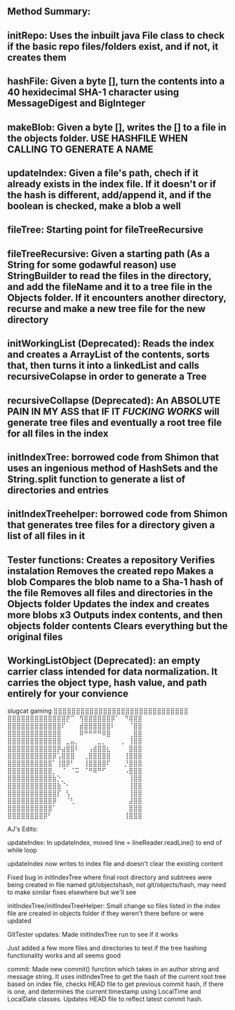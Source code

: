 Method Summary:
---------------------------------------------------------------------------------------------------------------------
initRepo: Uses the inbuilt java File class to check if the basic repo files/folders exist, and if not, it creates them
---------------------------------------------------------------------------------------------------------------------
hashFile: Given a byte [], turn the contents into a 40 hexidecimal SHA-1 character using MessageDigest and BigInteger
---------------------------------------------------------------------------------------------------------------------
makeBlob: Given a byte [], writes the [] to a file in the objects folder. USE HASHFILE WHEN CALLING TO GENERATE A NAME
---------------------------------------------------------------------------------------------------------------------
updateIndex: Given a file's path, chech if it already exists in the index file. If it doesn't or if the hash is different, add/append it, and if the boolean is checked, make a blob a well
---------------------------------------------------------------------------------------------------------------------
fileTree: Starting point for fileTreeRecursive
---------------------------------------------------------------------------------------------------------------------
fileTreeRecursive: Given a starting path (As a String for some godawful reason) use StringBuilder to read the files in the directory, and add the fileName and it to a tree file in the Objects folder. If it encounters another directory, recurse and make a new tree file for the new directory
---------------------------------------------------------------------------------------------------------------------
initWorkingList (Deprecated): Reads the index and creates a ArrayList of the contents, sorts that, then turns it into a linkedList and calls recursiveColapse in order to generate a Tree
---------------------------------------------------------------------------------------------------------------------
recursiveCollapse (Deprecated): An ABSOLUTE PAIN IN MY ASS that IF IT *FUCKING WORKS* will generate tree files and eventually a root tree file for all files in the index
---------------------------------------------------------------------------------------------------------------------
initIndexTree: borrowed code from Shimon that uses an ingenious method of HashSets and the String.split function to generate a list of directories and entries
---------------------------------------------------------------------------------------------------------------------
initIndexTreehelper: borrowed code from Shimon that generates tree files for a directory given a list of all files in it
---------------------------------------------------------------------------------------------------------------------
Tester functions:
Creates a repository
Verifies instalation
Removes the created repo
Makes a blob
Compares the blob name to a Sha-1 hash of the file
Removes all files and directories in the Objects folder
Updates the index and creates more blobs x3
Outputs index contents, and then objects folder contents
Clears everything but the original files
---------------------------------------------------------------------------------------------------------------------
WorkingListObject (Deprecated): an empty carrier class intended for data normalization. It carries the object type, hash value, and path entirely for your convience
---------------------------------------------------------------------------------------------------------------------
slugcat gaming
⣿⣿⣿⣿⣿⣿⣿⣿⣿⣿⣿⣿⣿⣿⣿⣿⣿⣿⣿⣿⣿⣿⣿⣿⣿⣿⣿⣿⣿⣿
⣿⣿⣿⣿⣿⣿⣿⣿⣿⣿⣿⣿⣿⡟⠉⠀⢻⣿⣿⣿⣿⣿⣿⡿⠁⠀⠙⢿⣿⣿
⣿⣿⣿⣿⣿⣿⣿⣿⣿⣿⣿⣿⠏⠀⠀⠀⣾⣿⣿⣿⣿⣿⣿⠇⠀⠀⠀⠈⣿⣿
⣿⣿⣿⣿⣿⣿⣿⣿⣿⣿⣿⣿⠀⠀⠀⠀⠿⠛⠛⠛⠛⠿⣿⠀⠀⠀⠀⢀⣿⣿
⣿⣿⣿⣿⣿⣿⣿⣿⣿⣿⣿⣿⠀⣀⣤⡀⠀⠀⠀⠀⣀⡀⠀⠀⠀⢀⠀⢸⣿⣿
⣿⣿⣿⣿⣿⣿⣿⣿⣿⣿⣿⡿⣴⣿⣿⠇⠀⠀⢠⣾⣿⣿⣆⠀⠀⠀⠀⣿⣿⣿
⣿⣿⣿⣿⣿⣿⣿⣿⣿⣿⡿⢡⣿⣿⣿⠀⠀⢀⣿⣿⣿⣿⣿⠀⠀⠀⢸⣿⣿⣿
⣿⣿⣿⣿⣿⣿⣿⣿⣿⣿⠁⢸⣿⡿⠃⠀⠀⢸⣿⣿⣿⣿⠏⠀⠀⠀⡘⣿⣿⣿
⣿⣿⣿⣿⣿⣿⣿⣿⣿⣿⡀⠀⠈⠀⠈⠭⠀⠈⠛⠿⠛⠋⠀⠀⠀⠀⠠⣿⣿⣿
⣿⣿⣿⣿⣿⣿⣿⣿⣿⣿⣷⡑⡀⠀⠀⠀⠀⠀⠀⠀⠀⠀⠀⠀⠀⠀⠀⢸⣿⣿
⣿⣿⣿⣿⣿⣿⣿⣿⣿⣿⣿⣷⠈⠂⠀⠀⠀⠀⠀⠀⠀⠀⠀⠀⠀⠀⠀⢸⣿⣿
⣿⣿⣿⣿⣿⣿⣿⣿⣿⣿⣿⡏⠀⢣⠀⠀⠀⠀⠀⠀⠀⠀⠀⠀⠀⠀⠀⢸⣿⣿
⣿⣿⣿⣿⣿⣿⣿⣿⣿⣿⡿⠀⠀⠈⢃⠀⠀⠀⠀⠀⠀⠀⠀⠀⠀⠀⠀⣼⣿⣿
⣿⣿⣿⣿⣿⣿⣿⣿⣿⣿⠁⠀⠀⠀⠀⠀⠀⠀⠀⠀⠀⠀⠀⠀⠀⠀⠀⣿⣿⣿
⣿⣿⣿⣿⣿⣿⣿⣿⡿⠃⠀⠀⠀⠀⠀⠀⠀⠀⠀⠀⠀⠀⠀⠀⠀⠀⢸⣿⣿⣿⠀⠀


AJ's Edits:

updateIndex:
In updateIndex, moved line = lineReader.readLine() to end of while loop

updateIndex now writes to index file and doesn't clear the existing content

Fixed bug in initIndexTree where final root directory and subtrees were being created in file named git/objectshash, not git/objects/hash, may need to make similar fixes elsewhere but we'll see


initIndexTree/initIndexTreeHelper:
Small change so files listed in the index file are created in objects folder if they weren't there before or were updated



GitTester updates:
Made initIndexTree run to see if it works

Just added a few more files and directories to test if the tree hashing functionality works and all seems good


commit:
Made new commit() function which takes in an author string and message string. It uses initIndexTree to get the hash of the current root tree based on index file, checks HEAD file to get previous commit hash, if there is one, and determines the current timestamp using LocalTime and LocalDate classes. Updates HEAD file to reflect latest commit hash.